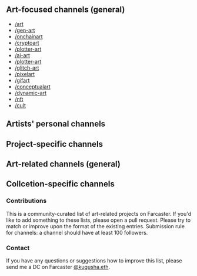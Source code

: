 
## Art-focused channels (general)
- [/art](https://warpcast.com/~/channel/art)
- [/gen-art](https://warpcast.com/~/channel/gen-art)
- [/onchainart](https://warpcast.com/~/channel/onchainart)
- [/cryptoart](https://warpcast.com/~/channel/cryptoart)
- [/plotter-art](https://warpcast.com/~/channel/plotter-art)
- [/ai-art](https://warpcast.com/~/channel/ai-art)
- [/plotter-art](https://warpcast.com/~/channel/plotter-art)
- [/glitch-art](https://warpcast.com/~/channel/glitch-art)
- [/pixelart](https://warpcast.com/~/channel/pixelart)
- [/gifart](https://warpcast.com/~/channel/gifart)
- [/conceptualart](https://warpcast.com/~/channel/conceptualart)
- [/dynamic-art](https://warpcast.com/~/channel/dynamic-art)
- [/nft](https://warpcast.com/~/channel/nft)
- [/cult](https://warpcast.com/~/channel/cult)


## Artists' personal channels

## Project-specific channels

## Art-related channels (general) 

## Collcetion-specific channels






### Contributions
This is a community-curated list of art-related projects on Farcaster. If you'd like to add something to these lists, please open a pull request. Please try to match or improve upon the format of the existing entries.
Submission rule for channels: a channel should have at least 100 followers.   


### Contact 
If you have any questions or suggestions how to improve this list, please send me a DC on Farcaster [@kugusha.eth](https://warpcast.com/kugusha.eth). 
